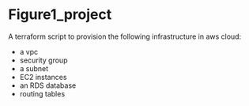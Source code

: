 # Figure1_project
A terraform script to provision the following infrastructure in aws cloud:
 - a vpc
 - security group
- a subnet
- EC2 instances
- an RDS database
- routing tables


